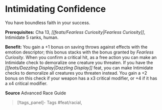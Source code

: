 ﻿---
cssclass: [feats]

---
# Intimidating Confidence

You have boundless faith in your success.

**Prerequisites:** Cha 13, _[[feats/Fearless Curiosity|Fearless Curiosity]]_, Intimidate 5 ranks, human.

**Benefit:** You gain a +1 bonus on saving throws against effects with the emotion descriptor; this bonus stacks with the bonus granted by _Fearless Curiosity_. When you confirm a critical hit, as a free action you can make an Intimidate check to demoralize one creature you threaten. If you have the _[[feats/Dazzling Display|Dazzling Display]]_ feat, you can make Intimidate checks to demoralize all creatures you threaten instead. You gain a +2 bonus on this check if your weapon has a x3 critical modifier, or +4 if it has a x4 critical modifier.

**Source** Advanced Race Guide
>[!tags_panel]- Tags
> #feat/racial, 